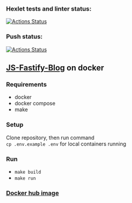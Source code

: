 ### Hexlet tests and linter status:
[![Actions Status](https://github.com/hiatus1eternity/devops-for-programmers-project-74/actions/workflows/hexlet-check.yml/badge.svg)](https://github.com/hiatus1eternity/devops-for-programmers-project-74/actions)

### Push status:
[![Actions Status](https://github.com/hiatus1eternity/devops-for-programmers-project-74/actions/workflows/push.yml/badge.svg)](https://github.com/hiatus1eternity/devops-for-programmers-project-74/actions)

## [JS-Fastify-Blog](https://github.com/hexlet-components/js-fastify-blog) on docker

### Requirements
- docker
- docker compose
- make

### Setup
Clone repository, then run command  
```cp .env.example .env``` for local containers running

### Run
- ```make build```
- ```make run```

### [Docker hub image](https://hub.docker.com/repository/docker/architecture2/devops-for-programmers-project-74/general)